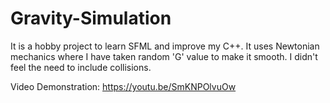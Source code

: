 # Gravity-Simulation

It is a hobby project to learn SFML and improve my C++.
It uses Newtonian mechanics where I have taken random 'G' value to make it smooth.
I didn't feel the need to include collisions.

Video Demonstration: https://youtu.be/SmKNPOlvuOw
